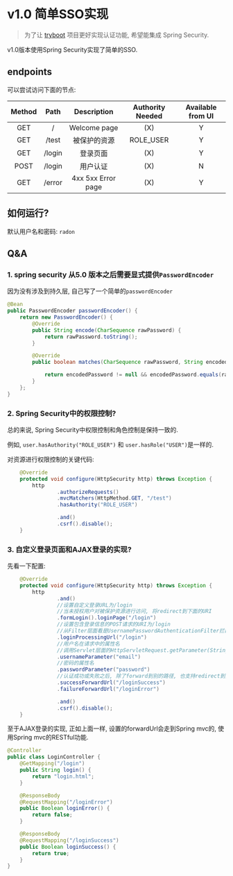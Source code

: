 # v1.0 简单SSO实现

> 为了让 [tryboot](https://github.com/RadonFreedom) 项目更好实现认证功能, 希望能集成 Spring Security.

v1.0版本使用Spring Security实现了简单的SSO.



## endpoints

可以尝试访问下面的节点:

| Method |  Path  |    Description     | Authority Needed | Available from UI |
| :----: | :----: | :----------------: | :--------------: | :---------------: |
|  GET   |   /    |    Welcome page    |       (X)        |         Y         |
|  GET   | /test  |    被保护的资源    |    ROLE_USER     |         Y         |
|  GET   | /login |      登录页面      |       (X)        |         Y         |
|  POST  | /login |      用户认证      |       (X)        |         N         |
|  GET   | /error | 4xx 5xx Error page |       (X)        |         Y         |

## 如何运行?

默认用户名和密码: `radon`

## Q&A

### 1. spring security 从5.0 版本之后需要显式提供`PasswordEncoder`

因为没有涉及到持久层, 自己写了一个简单的`passwordEncoder`

```JAVA
@Bean
public PasswordEncoder passwordEncoder() {
    return new PasswordEncoder() {
        @Override
        public String encode(CharSequence rawPassword) {
            return rawPassword.toString();
        }

        @Override
        public boolean matches(CharSequence rawPassword, String encodedPassword) {

            return encodedPassword != null && encodedPassword.equals(rawPassword.toString());
        }
    };
}
```



### 2. Spring Security中的权限控制?

总的来说, Spring Security中权限控制和角色控制是保持一致的. 

例如, `user.hasAuthority("ROLE_USER")` 和 `user.hasRole("USER")`是一样的.

对资源进行权限控制的关键代码:

```JAVA
    @Override
    protected void configure(HttpSecurity http) throws Exception {
        http
                .authorizeRequests()
                .mvcMatchers(HttpMethod.GET, "/test")
                .hasAuthority("ROLE_USER")

                .and()
                .csrf().disable();
    }
```





### 3. 自定义登录页面和AJAX登录的实现?

先看一下配置:

```JAVA
    @Override
    protected void configure(HttpSecurity http) throws Exception {
        http
                .and()
                //设置自定义登录URL为/login
                //当未授权用户对被保护资源进行访问, 将redirect到下面的URI
                .formLogin().loginPage("/login")
                //设置包含登录信息的POST请求的URI为/login
                //从Filter层面看是UsernamePasswordAuthenticationFilter拦截POST:/login
                .loginProcessingUrl("/login")
                //用户名在请求中的属性名
                //调用Servlet层面的HttpServletRequest.getParameter(String)来获取结果
                .usernameParameter("email")
                //密码的属性名
                .passwordParameter("password")
                //认证成功或失败之后, 除了forward到别的路径, 也支持redirect到别的路径
                .successForwardUrl("/loginSuccess")
                .failureForwardUrl("/loginError")

                .and()
                .csrf().disable();
    }
```

至于AJAX登录的实现, 正如上面一样, 设置的forwardUrl会走到Spring mvc的, 使用Spring mvc的RESTful功能.

```JAVA
@Controller
public class LoginController {
    @GetMapping("/login")
    public String login() {
        return "login.html";
    }

    @ResponseBody
    @RequestMapping("/loginError")
    public Boolean loginError() {
        return false;
    }

    @ResponseBody
    @RequestMapping("/loginSuccess")
    public Boolean loginSuccess() {
        return true;
    }
}
```